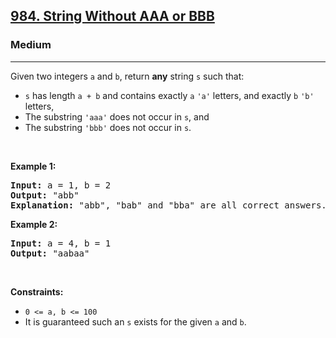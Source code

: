 <h2><a href="https://leetcode.com/problems/string-without-aaa-or-bbb/">984. String Without AAA or BBB</a></h2><h3>Medium</h3><hr><div style="user-select: auto;"><p style="user-select: auto;">Given two integers <code style="user-select: auto;">a</code> and <code style="user-select: auto;">b</code>, return <strong style="user-select: auto;">any</strong> string <code style="user-select: auto;">s</code> such that:</p>

<ul style="user-select: auto;">
	<li style="user-select: auto;"><code style="user-select: auto;">s</code> has length <code style="user-select: auto;">a + b</code> and contains exactly <code style="user-select: auto;">a</code> <code style="user-select: auto;">'a'</code> letters, and exactly <code style="user-select: auto;">b</code> <code style="user-select: auto;">'b'</code> letters,</li>
	<li style="user-select: auto;">The substring <code style="user-select: auto;">'aaa'</code> does not occur in <code style="user-select: auto;">s</code>, and</li>
	<li style="user-select: auto;">The substring <code style="user-select: auto;">'bbb'</code> does not occur in <code style="user-select: auto;">s</code>.</li>
</ul>

<p style="user-select: auto;">&nbsp;</p>
<p style="user-select: auto;"><strong class="example" style="user-select: auto;">Example 1:</strong></p>

<pre style="user-select: auto;"><strong style="user-select: auto;">Input:</strong> a = 1, b = 2
<strong style="user-select: auto;">Output:</strong> "abb"
<strong style="user-select: auto;">Explanation:</strong> "abb", "bab" and "bba" are all correct answers.
</pre>

<p style="user-select: auto;"><strong class="example" style="user-select: auto;">Example 2:</strong></p>

<pre style="user-select: auto;"><strong style="user-select: auto;">Input:</strong> a = 4, b = 1
<strong style="user-select: auto;">Output:</strong> "aabaa"
</pre>

<p style="user-select: auto;">&nbsp;</p>
<p style="user-select: auto;"><strong style="user-select: auto;">Constraints:</strong></p>

<ul style="user-select: auto;">
	<li style="user-select: auto;"><code style="user-select: auto;">0 &lt;= a, b &lt;= 100</code></li>
	<li style="user-select: auto;">It is guaranteed such an <code style="user-select: auto;">s</code> exists for the given <code style="user-select: auto;">a</code> and <code style="user-select: auto;">b</code>.</li>
</ul>
</div>